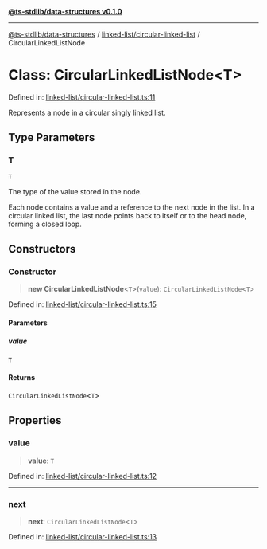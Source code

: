 [**@ts-stdlib/data-structures v0.1.0**](../../../README.md)

***

[@ts-stdlib/data-structures](../../../README.md) / [linked-list/circular-linked-list](../README.md) / CircularLinkedListNode

# Class: CircularLinkedListNode\<T\>

Defined in: [linked-list/circular-linked-list.ts:11](https://github.com/gabaudette/ts-stdlib/blob/5164f234b9a04fc1f1f671b028e4805f98b56ab3/packages/data-structures/src/linked-list/circular-linked-list.ts#L11)

Represents a node in a circular singly linked list.

## Type Parameters

### T

`T`

The type of the value stored in the node.

Each node contains a value and a reference to the next node in the list.
In a circular linked list, the last node points back to itself or to the head node,
forming a closed loop.

## Constructors

### Constructor

> **new CircularLinkedListNode**\<`T`\>(`value`): `CircularLinkedListNode`\<`T`\>

Defined in: [linked-list/circular-linked-list.ts:15](https://github.com/gabaudette/ts-stdlib/blob/5164f234b9a04fc1f1f671b028e4805f98b56ab3/packages/data-structures/src/linked-list/circular-linked-list.ts#L15)

#### Parameters

##### value

`T`

#### Returns

`CircularLinkedListNode`\<`T`\>

## Properties

### value

> **value**: `T`

Defined in: [linked-list/circular-linked-list.ts:12](https://github.com/gabaudette/ts-stdlib/blob/5164f234b9a04fc1f1f671b028e4805f98b56ab3/packages/data-structures/src/linked-list/circular-linked-list.ts#L12)

***

### next

> **next**: `CircularLinkedListNode`\<`T`\>

Defined in: [linked-list/circular-linked-list.ts:13](https://github.com/gabaudette/ts-stdlib/blob/5164f234b9a04fc1f1f671b028e4805f98b56ab3/packages/data-structures/src/linked-list/circular-linked-list.ts#L13)
